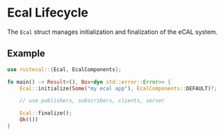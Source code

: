 # Ecal Lifecycle

The `Ecal` struct manages initialization and finalization of the eCAL system.

## Example

```rust
use rustecal::{Ecal, EcalComponents};

fn main() -> Result<(), Box<dyn std::error::Error>> {
    Ecal::initialize(Some("my ecal app"), EcalComponents::DEFAULT)?;

    // use publishers, subscribers, clients, server

    Ecal::finalize();
    Ok(())
}
```

